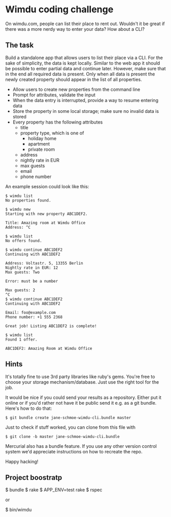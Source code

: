 # Wimdu coding challenge

On wimdu.com, people can list their place to rent out. Wouldn't it be
great if there was a more nerdy way to enter your data? How about a
CLI?

## The task

Build a standalone app that allows users to list their place via a
CLI. For the sake of simplicity, the data is kept locally. Similar to
the web app it should be possible to enter partial data and continue
later. However, make sure that in the end all required data is
present. Only when all data is present the newly created property
should appear in the list of all properties.

* Allow users to create new properties from the command line
* Prompt for attributes, validate the input
* When the data entry is interrupted, provide a way to resume entering data
* Store the property in some local storage; make sure no invalid data
  is stored
* Every property has the following attributes
  * title
  * property type, which is one of
    * holiday home
    * apartment
    * private room
  * address
  * nightly rate in EUR
  * max guests
  * email
  * phone number

An example session could look like this:

    $ wimdu list
    No properties found.

    $ wimdu new
    Starting with new property ABC1DEF2.

    Title: Amazing room at Wimdu Office
    Address: ^C

    $ wimdu list
    No offers found.

    $ wimdu continue ABC1DEF2
    Continuing with ABC1DEF2

    Address: Voltastr. 5, 13355 Berlin
    Nightly rate in EUR: 12
    Max guests: Two

    Error: must be a number

    Max guests: 2
    ^C
    $ wimdu continue ABC1DEF2
    Continuing with ABC1DEF2

    Email: foo@example.com
    Phone number: +1 555 2368

    Great job! Listing ABC1DEF2 is complete!

    $ wimdu list
    Found 1 offer.

    ABC1DEF2: Amazing Room at Wimdu Office

## Hints

It's totally fine to use 3rd party libraries like ruby's gems. You're
free to choose your storage mechanism/database. Just use the right
tool for the job.

It would be nice if you could send your results as a
repository. Either put it online or if you'd rather not have it be
public send it e.g. as a git bundle. Here's how to do that:

    $ git bundle create jane-schmoe-wimdu-cli.bundle master

Just to check if stuff worked, you can clone from this file with

    $ git clone -b master jane-schmoe-wimdu-cli.bundle

Mercurial also has a bundle feature. If you use any other version
control system we'd appreciate instructions on how to recreate the
repo.

Happy hacking!


## Project boostratp

  $ bundle
  $ rake
  $ APP_ENV=test rake
  $ rspec

or

  $ bin/wimdu
